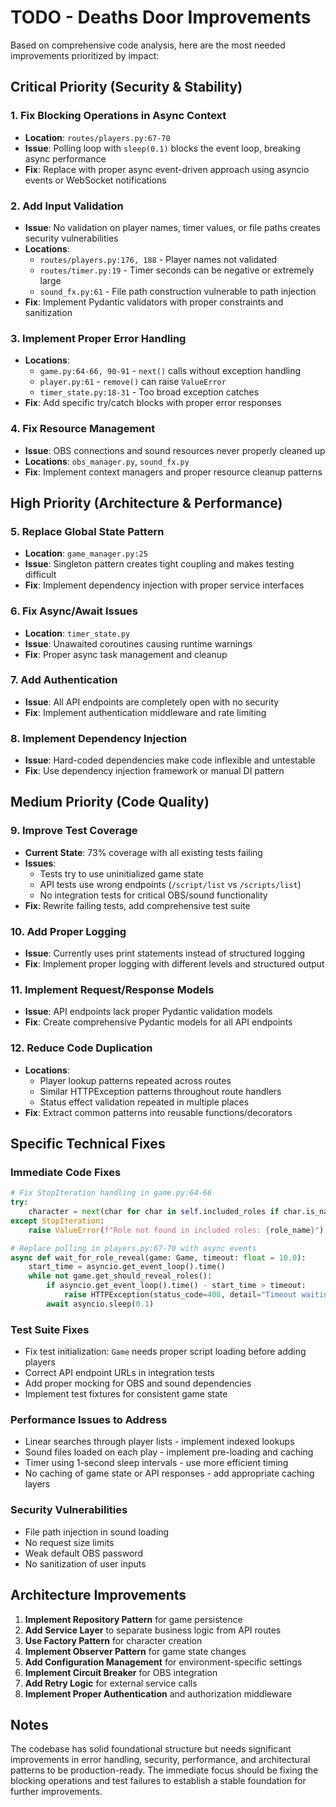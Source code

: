 # TODO - Deaths Door Improvements

Based on comprehensive code analysis, here are the most needed improvements prioritized by impact:

## Critical Priority (Security & Stability)

### 1. Fix Blocking Operations in Async Context
- **Location**: `routes/players.py:67-70`
- **Issue**: Polling loop with `sleep(0.1)` blocks the event loop, breaking async performance
- **Fix**: Replace with proper async event-driven approach using asyncio events or WebSocket notifications

### 2. Add Input Validation
- **Issue**: No validation on player names, timer values, or file paths creates security vulnerabilities
- **Locations**: 
  - `routes/players.py:176, 188` - Player names not validated
  - `routes/timer.py:19` - Timer seconds can be negative or extremely large
  - `sound_fx.py:61` - File path construction vulnerable to path injection
- **Fix**: Implement Pydantic validators with proper constraints and sanitization

### 3. Implement Proper Error Handling
- **Locations**:
  - `game.py:64-66, 90-91` - `next()` calls without exception handling
  - `player.py:61` - `remove()` can raise `ValueError`
  - `timer_state.py:18-31` - Too broad exception catches
- **Fix**: Add specific try/catch blocks with proper error responses

### 4. Fix Resource Management
- **Issue**: OBS connections and sound resources never properly cleaned up
- **Locations**: `obs_manager.py`, `sound_fx.py`
- **Fix**: Implement context managers and proper resource cleanup patterns

## High Priority (Architecture & Performance)

### 5. Replace Global State Pattern
- **Location**: `game_manager.py:25`
- **Issue**: Singleton pattern creates tight coupling and makes testing difficult
- **Fix**: Implement dependency injection with proper service interfaces

### 6. Fix Async/Await Issues
- **Location**: `timer_state.py`
- **Issue**: Unawaited coroutines causing runtime warnings
- **Fix**: Proper async task management and cleanup

### 7. Add Authentication
- **Issue**: All API endpoints are completely open with no security
- **Fix**: Implement authentication middleware and rate limiting

### 8. Implement Dependency Injection
- **Issue**: Hard-coded dependencies make code inflexible and untestable
- **Fix**: Use dependency injection framework or manual DI pattern

## Medium Priority (Code Quality)

### 9. Improve Test Coverage
- **Current State**: 73% coverage with all existing tests failing
- **Issues**:
  - Tests try to use uninitialized game state
  - API tests use wrong endpoints (`/script/list` vs `/scripts/list`)
  - No integration tests for critical OBS/sound functionality
- **Fix**: Rewrite failing tests, add comprehensive test suite

### 10. Add Proper Logging
- **Issue**: Currently uses print statements instead of structured logging
- **Fix**: Implement proper logging with different levels and structured output

### 11. Implement Request/Response Models
- **Issue**: API endpoints lack proper Pydantic validation models
- **Fix**: Create comprehensive Pydantic models for all API endpoints

### 12. Reduce Code Duplication
- **Locations**: 
  - Player lookup patterns repeated across routes
  - Similar HTTPException patterns throughout route handlers
  - Status effect validation repeated in multiple places
- **Fix**: Extract common patterns into reusable functions/decorators

## Specific Technical Fixes

### Immediate Code Fixes

```python
# Fix StopIteration handling in game.py:64-66
try:
    character = next(char for char in self.included_roles if char.is_named(role_name))
except StopIteration:
    raise ValueError(f"Role not found in included roles: {role_name}")

# Replace polling in players.py:67-70 with async events
async def wait_for_role_reveal(game: Game, timeout: float = 10.0):
    start_time = asyncio.get_event_loop().time()
    while not game.get_should_reveal_roles():
        if asyncio.get_event_loop().time() - start_time > timeout:
            raise HTTPException(status_code=408, detail="Timeout waiting for role reveal")
        await asyncio.sleep(0.1)
```

### Test Suite Fixes
- Fix test initialization: `Game` needs proper script loading before adding players
- Correct API endpoint URLs in integration tests
- Add proper mocking for OBS and sound dependencies
- Implement test fixtures for consistent game state

### Performance Issues to Address
- Linear searches through player lists - implement indexed lookups
- Sound files loaded on each play - implement pre-loading and caching
- Timer using 1-second sleep intervals - use more efficient timing
- No caching of game state or API responses - add appropriate caching layers

### Security Vulnerabilities
- File path injection in sound loading
- No request size limits
- Weak default OBS password
- No sanitization of user inputs

## Architecture Improvements

1. **Implement Repository Pattern** for game persistence
2. **Add Service Layer** to separate business logic from API routes  
3. **Use Factory Pattern** for character creation
4. **Implement Observer Pattern** for game state changes
5. **Add Configuration Management** for environment-specific settings
6. **Implement Circuit Breaker** for OBS integration
7. **Add Retry Logic** for external service calls
8. **Implement Proper Authentication** and authorization middleware

## Notes

The codebase has solid foundational structure but needs significant improvements in error handling, security, performance, and architectural patterns to be production-ready. The immediate focus should be fixing the blocking operations and test failures to establish a stable foundation for further improvements.